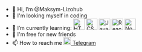 - 👋 Hi, I’m @Maksym-Lizohub
- 👀 I'm looking myself in coding
- 🌱 I’m currently learning: <img src="https://www.svgrepo.com/show/353884/html-5.svg" alt="HTML" width="30"> <img src="https://www.svgrepo.com/show/353623/css-3.svg" alt="CSS" width="30"> <img src="https://www.svgrepo.com/show/353925/javascript.svg" alt="Javascript" width="30"> <img src="https://www.svgrepo.com/show/354259/react.svg" alt="React" width="30"> <img src="https://www.svgrepo.com/show/354118/nodejs.svg" alt="Node.js" width="30">
- 💞️ I'm free for new friends 
- 📫 How to reach me <a href="https://t.me/Maksym_Lizohub" target="_blank"><img src="https://www.svgrepo.com/show/354443/telegram.svg" alt="Telegram" width="20"> Telegram</a>

<!---
Maksym-Lizohub/Maksym-Lizohub is a ✨ special ✨ repository because its `README.md` (this file) appears on your GitHub profile.
You can click the Preview link to take a look at your changes.
--->
